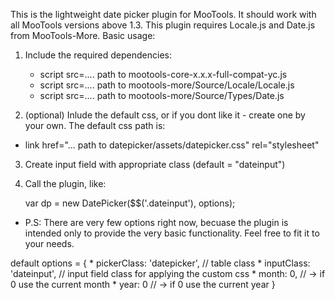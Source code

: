 This is the lightweight date picker plugin for MooTools. It should work with all MooTools versions above 1.3. This plugin requires Locale.js and Date.js from MooTools-More. Basic usage:

1. Include the required dependencies: 

    * script src=.... path to mootools-core-x.x.x-full-compat-yc.js
    * script src=.... path to mootools-more/Source/Locale/Locale.js
    * script src=.... path to mootools-more/Source/Types/Date.js

2. (optional) Inlude the default css, or if you dont like it - create one by your own. The default css path is:

* link href="... path to datepicker/assets/datepicker.css" rel="stylesheet" 

3. Create input field with appropriate class (default = "dateinput")

4. Call the plugin, like:

    var dp = new DatePicker($$('.dateinput'), options);


* P.S: There are very few options right now, becuase the plugin is intended only to provide the very basic functionality. Feel free to fit it to your needs.

default options = {
    * pickerClass: 'datepicker', // table class
    * inputClass: 'dateinput',   // input field class for applying the custom css
    * month: 0, // -> if 0 use the current month
    * year: 0   // -> if 0 use the current year
}

